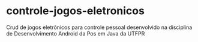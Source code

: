 # controle-jogos-eletronicos
Crud de jogos eletrônicos para controle pessoal desenvolvido na disciplina de Desenvolvimento Android da Pos em Java da UTFPR
